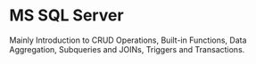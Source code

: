 # MS SQL Server
 Mainly Introduction to CRUD Operations, Built-in Functions, Data Aggregation, Subqueries and JOINs, Triggers and Transactions.
